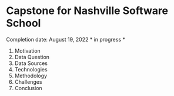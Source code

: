 # Capstone for Nashville Software School
Completion date: August 19, 2022      * in progress *

1. Motivation
2. Data Question
3. Data Sources
4. Technologies
5. Methodology
6. Challenges
7. Conclusion
